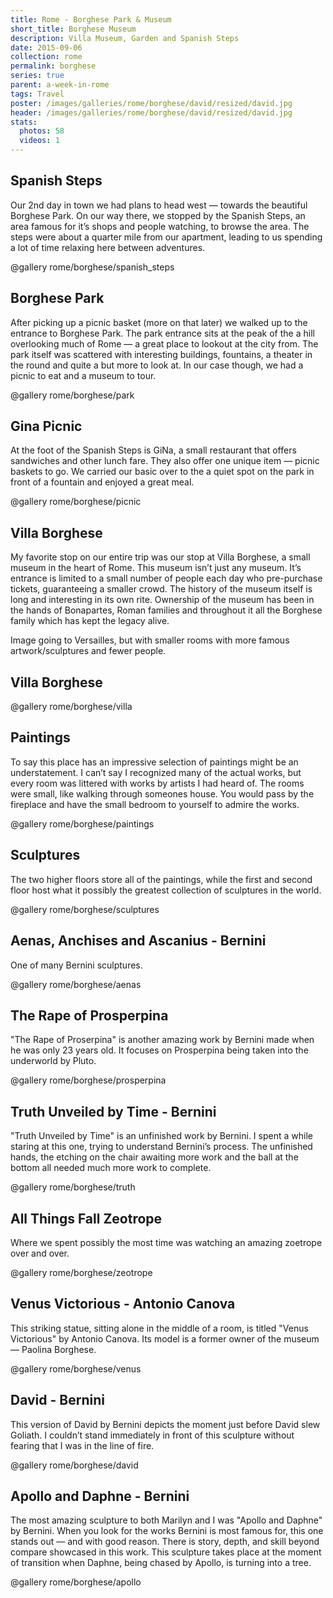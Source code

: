 ```yaml
---
title: Rome - Borghese Park & Museum
short_title: Borghese Museum
description: Villa Museum, Garden and Spanish Steps
date: 2015-09-06
collection: rome
permalink: borghese
series: true
parent: a-week-in-rome
tags: Travel
poster: /images/galleries/rome/borghese/david/resized/david.jpg
header: /images/galleries/rome/borghese/david/resized/david.jpg
stats:
  photos: 58
  videos: 1
---
```


## Spanish Steps

Our 2nd day in town we had plans to head west — towards the beautiful Borghese Park. On our way there, we stopped by the Spanish Steps, an area famous for it’s shops and people watching, to browse the area. The steps were about a quarter mile from our apartment, leading to us spending a lot of time relaxing here between adventures.

@gallery rome/borghese/spanish_steps

## Borghese Park

After picking up a picnic basket (more on that later) we walked up to the entrance to Borghese Park. The park entrance sits at the peak of the a hill overlooking much of Rome — a great place to lookout at the city from. The park itself was scattered with interesting buildings, fountains, a theater in the round and quite a but more to look at. In our case though, we had a picnic to eat and a museum to tour.

@gallery rome/borghese/park

## Gina Picnic

At the foot of the Spanish Steps is GiNa, a small restaurant that offers sandwiches and other lunch fare. They also offer one unique item — picnic baskets to go. We carried our basic over to the a quiet spot on the park in front of a fountain and enjoyed a great meal.

@gallery rome/borghese/picnic

## Villa Borghese

My favorite stop on our entire trip was our stop at Villa Borghese, a small museum in the heart of Rome. This museum isn’t just any museum. It’s entrance is limited to a small number of people each day who pre-purchase tickets, guaranteeing a smaller crowd. The history of the museum itself is long and interesting in its own rite. Ownership of the museum has been in the hands of Bonapartes, Roman families and throughout it all the Borghese family which has kept the legacy alive.

Image going to Versailles, but with smaller rooms with more famous artwork/sculptures and fewer people.

## Villa Borghese

@gallery rome/borghese/villa

## Paintings

To say this place has an impressive selection of paintings might be an understatement. I can’t say I recognized many of the actual works, but every room was littered with works by artists I had heard of. The rooms were small, like walking through someones house. You would pass by the fireplace and have the small bedroom to yourself to admire the works.

@gallery rome/borghese/paintings

## Sculptures

The two higher floors store all of the paintings, while the first and second floor host what it possibly the greatest collection of sculptures in the world.

@gallery rome/borghese/sculptures

## Aenas, Anchises and Ascanius - Bernini

One of many Bernini sculptures.

@gallery rome/borghese/aenas

## The Rape of Prosperpina

"The Rape of Proserpina" is another amazing work by Bernini made when he was only 23 years old. It focuses on Prosperpina being taken into the underworld by Pluto.

@gallery rome/borghese/prosperpina

## Truth Unveiled by Time - Bernini

"Truth Unveiled by Time" is an unfinished work by Bernini. I spent a while staring at this one, trying to understand Bernini’s process. The unfinished hands, the etching on the chair awaiting more work and the ball at the bottom all needed much more work to complete.

@gallery rome/borghese/truth

## All Things Fall Zeotrope

Where we spent possibly the most time was watching an amazing zoetrope over and over.

@gallery rome/borghese/zeotrope

## Venus Victorious - Antonio Canova

This striking statue, sitting alone in the middle of a room, is titled "Venus Victorious" by Antonio Canova. Its model is a former owner of the museum — Paolina Borghese.

@gallery rome/borghese/venus

## David - Bernini

This version of David by Bernini depicts the moment just before David slew Goliath. I couldn’t stand immediately in front of this sculpture without fearing that I was in the line of fire.

@gallery rome/borghese/david

## Apollo and Daphne - Bernini

The most amazing sculpture to both Marilyn and I was "Apollo and Daphne" by Bernini. When you look for the works Bernini is most famous for, this one stands out — and with good reason. There is story, depth, and skill beyond compare showcased in this work. This sculpture takes place at the moment of transition when Daphne, being chased by Apollo, is turning into a tree.

@gallery rome/borghese/apollo

